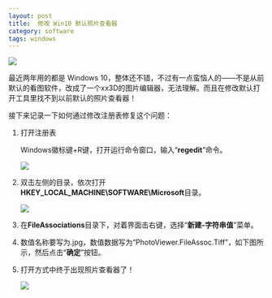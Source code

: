 ```yaml
---
layout: post
title:  修改 Win10 默认照片查看器
category: software
tags: windows
---
```

![](https://cdn.kelu.org/blog/tags/windows.jpg)

最近两年用的都是 Windows 10，整体还不错，不过有一点蛮恼人的——不是从前默认的看图软件，改成了一个xx3D的图片编辑器，无法理解。而且在修改默认打开工具里找不到以前默认的照片查看器！

接下来记录一下如何通过修改注册表修复这个问题：

1. 打开注册表

	Windows徽标键+R键，打开运行命令窗口，输入“**regedit**”命令。

	![](https://cdn.kelu.org/blog/2018/02/win_20180206202511.jpg)

1. 双击左侧的目录，依次打开**HKEY_LOCAL_MACHINE\SOFTWARE\Microsoft**目录。

	![](https://cdn.kelu.org/blog/2018/02/win_20180205130047.jpg)

1. 在**FileAssociations**目录下，对着界面击右键，选择“**新建-字符串值**”菜单。

1. 数值名称要写为.jpg，数值数据写为“PhotoViewer.FileAssoc.Tiff”，如下图所示，然后点击“**确定**”按钮。

1. 打开方式中终于出现照片查看器了！

	![](https://cdn.kelu.org/blog/2018/02/win_20180205130256.jpg)
